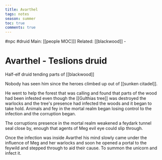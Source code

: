 ---title: Avartheltags: notesseason: summertoc: truecomments: true---
#npc #druid
Main: [[people MOC]]]  Related: [[blackwood]] - 
# Avarthel - Teslions druid

Half-elf druid tending parts of [[blackwood]]

Nobody has seen him since the heroes climbed up out of [[sunken citadel]].

He went to help the forest that was calling and found that parts of the wood had been infested even though the [[Gulthias tree]] was destroyed the warlocks and the tree's presence had infected the woods and it began to take hold. Animals and fey in the mortal realm began losing control to the infection and the corruption began. 

The corruptions presence in the mortal realm weakened a feydark tunnel seal close by, enough that agents of Meg evil eye could slip through. 

Once the infection was inside Avarthel his mind slowly came under the influence of Meg and her warlocks and soon he opened a portal to the feywild and stepped through to aid their cause. To summon the unicorn and infect it.
